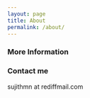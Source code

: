 ```yaml
---
layout: page
title: About
permalink: /about/
---
```




### More Information



### Contact me

sujithmn at rediffmail.com
